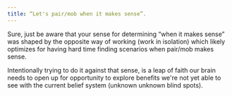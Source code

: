 ```yaml
---
title: “Let's pair/mob when it makes sense”.
---
```

Sure, just be aware that your sense for determining “when it makes sense” was shaped by the opposite way of working (work in isolation) which likely optimizes for having hard time finding scenarios when pair/mob makes sense.

Intentionally trying to do it against that sense, is a leap of faith our brain needs to open up for opportunity to explore benefits we're not yet able to see with the current belief system (unknown unknown blind spots).
